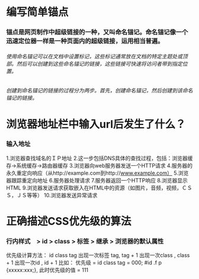 # 编写简单锚点
### 锚点是网页制作中超级链接的一种，又叫命名锚记。命名锚记像一个迅速定位器一样是一种页面内的超级链接，运用相当普遍。
###### 使用命名锚记可以在文档中设置标记，这些标记通常放在文档的特定主题处或顶部。然后可以创建到这些命名锚记的链接，这些链接可快速将访问者带到指定位置。
###### 创建到命名锚记的链接的过程分为两步。首先，创建命名锚记，然后创建到该命名锚记的链接。

# 浏览器地址栏中输入url后发生了什么？
### 输入地址
 1.浏览器查找域名的ＩＰ地址
 2.这一步包括DNS具体的查找过程，包括：浏览器缓存->系统缓存->路由器缓存
 3.浏览器向web服务器发送一个HTTP请求
 4.服务器的永久重定向响应（从http://example.com到http://www.example.com）
 5.浏览器跟踪重定向地址
 6.服务器处理请求
 7.服务器返回一个HTTP响应
 8.浏览器显示HTML
 9.浏览器发送请求获取嵌入在HTML中的资源（如图片，音频，视频，ＣＳＳ，ＪＳ等等）
 10.浏览器发送异常请求
 
# 正确描述CSS优先级的算法
### 行内样式　> id > class > 标签 > 继承 > 浏览器的默认属性
 优先级计算方法：
 id class  tag
 出现一次标签 tag, tag + 1
 出现一次class  , class + 1
 出现一次id , id + 1
 比如： 优先级 = id class tag = 000;
 #id .f  p {xxxxx:xxx;}, 此时优先级的值 = 111

